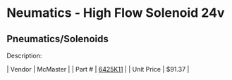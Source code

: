 # Neumatics - High Flow Solenoid 24v
## Pneumatics/Solenoids
Description: 	 

| Vendor | McMaster | 
| Part # | [6425K11](http://www.mcmaster.com/) | 
| Unit Price | $91.37 | 
